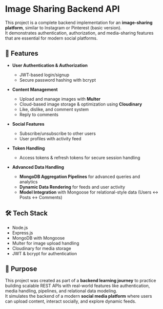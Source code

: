 # Image Sharing Backend API

This project is a complete backend implementation for an **image-sharing platform**, similar to Instagram or Pinterest (basic version).  
It demonstrates authentication, authorization, and media-sharing features that are essential for modern social platforms.

## 🚀 Features
- **User Authentication & Authorization**  
  - JWT-based login/signup  
  - Secure password hashing with bcrypt  

- **Content Management**  
  - Upload and manage images with **Multer**  
  - Cloud-based image storage & optimization using **Cloudinary**  
  - Like, dislike, and comment system  
  - Reply to comments  

- **Social Features**  
  - Subscribe/unsubscribe to other users  
  - User profiles with activity feed  

- **Token Handling**  
  - Access tokens & refresh tokens for secure session handling  

- **Advanced Data Handling**  
  - **MongoDB Aggregation Pipelines** for advanced queries and analytics  
  - **Dynamic Data Rendering** for feeds and user activity  
  - **Model Integration** with Mongoose for relational-style data (Users ↔ Posts ↔ Comments)  

## 🛠️ Tech Stack
- Node.js  
- Express.js  
- MongoDB with Mongoose  
- Multer for image upload handling  
- Cloudinary for media storage  
- JWT & bcrypt for authentication  

## 🎯 Purpose
This project was created as part of a **backend learning journey** to practice building scalable REST APIs with real-world features like authentication, media handling, pipelines, and relational data modeling.  
It simulates the backend of a modern **social media platform** where users can upload content, interact socially, and explore dynamic feeds.
